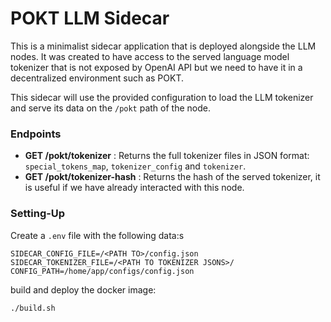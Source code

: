 # POKT LLM Sidecar

This is a minimalist sidecar application that is deployed alongside the LLM nodes. It was created to have access to the served language model tokenizer that is not exposed by OpenAI API but we need to have it in a decentralized environment such as POKT.

This sidecar will use the provided configuration to load the LLM tokenizer and serve its data on the `/pokt` path of the node. 

### Endpoints

- **GET /pokt/tokenizer** : Returns the full tokenizer files in JSON format: `special_tokens_map`, `tokenizer_config` and `tokenizer`.
- **GET /pokt/tokenizer-hash** : Returns the hash of the served tokenizer, it is useful if we have already interacted with this node.


### Setting-Up

Create a `.env` file with the following data:s
```
SIDECAR_CONFIG_FILE=/<PATH TO>/config.json
SIDECAR_TOKENIZER_FILE=/<PATH TO TOKENIZER JSONS>/
CONFIG_PATH=/home/app/configs/config.json
```

build and deploy the docker image:
```bash
./build.sh
```



